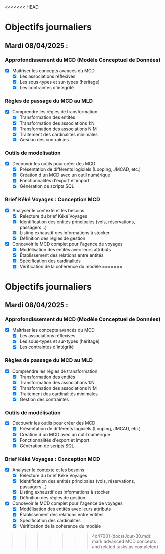 <<<<<<< HEAD
# Objectifs journaliers

## Mardi 08/04/2025 :

### Approfondissement du MCD (Modèle Conceptuel de Données)

- [x] Maîtriser les concepts avancés du MCD
  - [x] Les associations réflexives
  - [x] Les sous-types et sur-types (héritage)
  - [x] Les contraintes d'intégrité

### Règles de passage du MCD au MLD

- [x] Comprendre les règles de transformation
  - [x] Transformation des entités
  - [x] Transformation des associations 1:N
  - [x] Transformation des associations N:M
  - [x] Traitement des cardinalités minimales
  - [x] Gestion des contraintes

### Outils de modélisation

- [x] Découvrir les outils pour créer des MCD
  - [x] Présentation de différents logiciels (Looping, JMCAD, etc.)
  - [x] Création d'un MCD avec un outil numérique
  - [x] Fonctionnalités d'export et import
  - [x] Génération de scripts SQL

### Brief Kéké Voyages : Conception MCD

- [x] Analyser le contexte et les besoins
  - [x] Relecture du brief Kéké Voyages
  - [x] Identification des entités principales (vols, réservations, passagers...)
  - [x] Listing exhaustif des informations à stocker
  - [x] Définition des règles de gestion
- [x] Concevoir le MCD complet pour l'agence de voyages
  - [x] Modélisation des entités avec leurs attributs
  - [x] Établissement des relations entre entités
  - [x] Spécification des cardinalités
  - [x] Vérification de la cohérence du modèle
=======
# Objectifs journaliers

## Mardi 08/04/2025 :

### Approfondissement du MCD (Modèle Conceptuel de Données)

- [x] Maîtriser les concepts avancés du MCD
  - [x] Les associations réflexives
  - [x] Les sous-types et sur-types (héritage)
  - [x] Les contraintes d'intégrité

### Règles de passage du MCD au MLD

- [x] Comprendre les règles de transformation
  - [x] Transformation des entités
  - [x] Transformation des associations 1:N
  - [x] Transformation des associations N:M
  - [x] Traitement des cardinalités minimales
  - [x] Gestion des contraintes

### Outils de modélisation

- [x] Découvrir les outils pour créer des MCD
  - [x] Présentation de différents logiciels (Looping, JMCAD, etc.)
  - [x] Création d'un MCD avec un outil numérique
  - [x] Fonctionnalités d'export et import
  - [x] Génération de scripts SQL

### Brief Kéké Voyages : Conception MCD

- [x] Analyser le contexte et les besoins
  - [x] Relecture du brief Kéké Voyages
  - [x] Identification des entités principales (vols, réservations, passagers...)
  - [x] Listing exhaustif des informations à stocker
  - [x] Définition des règles de gestion
- [x] Concevoir le MCD complet pour l'agence de voyages
  - [x] Modélisation des entités avec leurs attributs
  - [x] Établissement des relations entre entités
  - [x] Spécification des cardinalités
  - [x] Vérification de la cohérence du modèle
>>>>>>> 4c47001 (docs(Jour-30.md): mark advanced MCD concepts and related tasks as completed)
